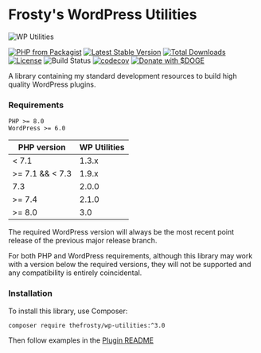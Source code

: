 # Frosty's WordPress Utilities

![WP Utilities](.github/wp-utilities.jpg?raw=true "Frosty's WordPress Utilities")

[![PHP from Packagist](https://img.shields.io/packagist/php-v/thefrosty/wp-utilities.svg)]()
[![Latest Stable Version](https://img.shields.io/packagist/v/thefrosty/wp-utilities.svg)](https://packagist.org/packages/thefrosty/wp-utilities)
[![Total Downloads](https://img.shields.io/packagist/dt/thefrosty/wp-utilities.svg)](https://packagist.org/packages/thefrosty/wp-utilities)
[![License](https://img.shields.io/packagist/l/thefrosty/wp-utilities.svg)](https://packagist.org/packages/thefrosty/wp-utilities)
![Build Status](https://github.com/thefrosty/wp-utilities/actions/workflows/main.yml/badge.svg)
[![codecov](https://codecov.io/gh/thefrosty/wp-utilities/branch/develop/graph/badge.svg?token=UUBVKGTYTG)](https://codecov.io/gh/thefrosty/wp-utilities)
[![Donate with $DOGE](https://img.shields.io/static/v1?style=&logo=dogecoin&label=Donation&message=DFMbUjdxuQNJnbA622e7TNSJ3yxAdAWZEW&color=ba9f33)](#)  

A library containing my standard development resources to build high quality WordPress plugins.

### Requirements

```
PHP >= 8.0
WordPress >= 6.0
```

| PHP version      | WP Utilities |
|------------------|--------------|
| < 7.1            | 1.3.x        |
| \>= 7.1 && < 7.3 | 1.9.x        |
| 7.3              | 2.0.0        |
| \>= 7.4          | 2.1.0        |
| \>= 8.0          | 3.0          |

The required WordPress version will always be the most recent point release of
the previous major release branch.

For both PHP and WordPress requirements, although this library may work with a
version below the required versions, they will not be supported and any
compatibility is entirely coincidental.

### Installation

To install this library, use Composer:

```
composer require thefrosty/wp-utilities:^3.0
```

Then follow examples in the [Plugin README](./src/Plugin/README.md)
